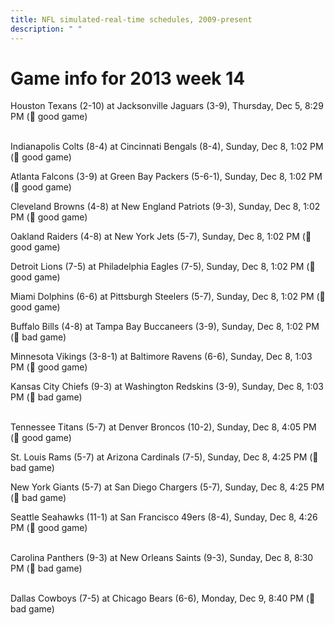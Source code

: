```yaml
---
title: NFL simulated-real-time schedules, 2009-present
description: " "
---
```


# Game info for 2013 week 14

Houston Texans (2-10) at Jacksonville Jaguars (3-9), Thursday, Dec 5, 8:29 PM (:football: good game)

<br/>Indianapolis Colts (8-4) at Cincinnati Bengals (8-4), Sunday, Dec 8, 1:02 PM (:football: good game)

Atlanta Falcons (3-9) at Green Bay Packers (5-6-1), Sunday, Dec 8, 1:02 PM (:football: good game)

Cleveland Browns (4-8) at New England Patriots (9-3), Sunday, Dec 8, 1:02 PM (:football: good game)

Oakland Raiders (4-8) at New York Jets (5-7), Sunday, Dec 8, 1:02 PM (:football: good game)

Detroit Lions (7-5) at Philadelphia Eagles (7-5), Sunday, Dec 8, 1:02 PM (:football: good game)

Miami Dolphins (6-6) at Pittsburgh Steelers (5-7), Sunday, Dec 8, 1:02 PM (:football: good game)

Buffalo Bills (4-8) at Tampa Bay Buccaneers (3-9), Sunday, Dec 8, 1:02 PM (:red_circle: bad game)

Minnesota Vikings (3-8-1) at Baltimore Ravens (6-6), Sunday, Dec 8, 1:03 PM (:football: good game)

Kansas City Chiefs (9-3) at Washington Redskins (3-9), Sunday, Dec 8, 1:03 PM (:red_circle: bad game)

<br/>Tennessee Titans (5-7) at Denver Broncos (10-2), Sunday, Dec 8, 4:05 PM (:football: good game)

St. Louis Rams (5-7) at Arizona Cardinals (7-5), Sunday, Dec 8, 4:25 PM (:red_circle: bad game)

New York Giants (5-7) at San Diego Chargers (5-7), Sunday, Dec 8, 4:25 PM (:red_circle: bad game)

Seattle Seahawks (11-1) at San Francisco 49ers (8-4), Sunday, Dec 8, 4:26 PM (:football: good game)

<br/>Carolina Panthers (9-3) at New Orleans Saints (9-3), Sunday, Dec 8, 8:30 PM (:red_circle: bad game)

<br/>Dallas Cowboys (7-5) at Chicago Bears (6-6), Monday, Dec 9, 8:40 PM (:red_circle: bad game)

